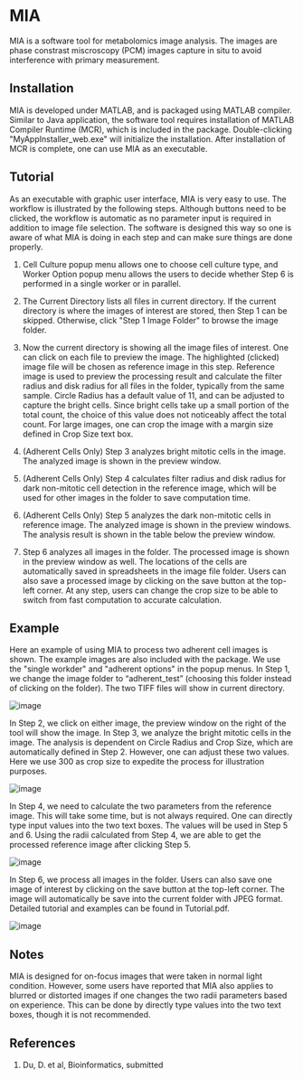 # MIA

MIA is a software tool for metabolomics image analysis. The images are phase constrast miscroscopy (PCM) images capture in situ to avoid interference with primary measurement.

## Installation

MIA is developed under MATLAB, and is packaged using MATLAB compiler. Similar to Java application, the software tool requires installation of MATLAB Compiler Runtime (MCR), which is included in the package. Double-clicking "MyAppInstaller_web.exe" will initialize the installation. After installation of MCR is complete, one can use MIA as an executable.  

## Tutorial

As an executable with graphic user interface, MIA is very easy to use. The workflow is illustrated by the following steps. Although buttons need to be clicked, the workflow is automatic as no parameter input is required in addition to image file selection. The software is designed this way so one is aware of what MIA is doing in each step and can make sure things are done properly. 

1) Cell Culture popup menu allows one to choose cell culture type, and Worker Option popup menu allows the users to decide whether Step 6 is performed in a single worker or in parallel. 

2) The Current Directory lists all files in current directory. If the current directory is where the images of interest are stored, then Step 1 can be skipped. Otherwise, click "Step 1 Image Folder" to browse the image folder. 

3) Now the current directory is showing all the image files of interest. One can click on each file to preview the image. The highlighted (clicked) image file will be chosen as reference image in this step. Reference image is used to preview the processing result and calculate the filter radius and disk radius for all files in the folder, typically from the same sample. Circle Radius has a default value of 11, and can be adjusted to capture the bright cells. Since bright cells take up a small portion of the total count, the choice of this value does not noticeably affect the total count. For large images, one can crop the image with a margin size defined in Crop Size text box. 

4) (Adherent Cells Only) Step 3 analyzes bright mitotic cells in the image. The analyzed image is shown in the preview window. 

5) (Adherent Cells Only) Step 4 calculates filter radius and disk radius for dark non-mitotic cell detection in the reference image, which will be used for other images in the folder to save computation time. 

6) (Adherent Cells Only) Step 5 analyzes the dark non-mitotic cells in reference image. The analyzed image is shown in the preview windows. The analysis result is shown in the table below the preview window.  

7) Step 6 analyzes all images in the folder. The processed image is shown in the preview window as well. The locations of the cells are automatically saved in spreadsheets in the image file folder. Users can also save a processed image by clicking on the save button at the top-left corner. At any step, users can change the crop size to be able to switch from fast computation to accurate calculation. 

## Example

Here an example of using MIA to process two adherent cell images is shown. The example images are also included with the package. We use the "single workder" and "adherent options" in the popup menus. In Step 1, we change the image folder to “adherent_test” (choosing this folder instead of clicking on the folder). The two TIFF files will show in current directory. 

![image](https://user-images.githubusercontent.com/15344717/35300439-020133d2-004e-11e8-9196-82d88c4cccba.png)

In Step 2, we click on either image, the preview window on the right of the tool will show the image. In Step 3, we analyze the bright mitotic cells in the image. The analysis is dependent on Circle Radius and Crop Size, which are automatically defined in Step 2. However, one can adjust these two values. Here we use 300 as crop size to expedite the process for illustration purposes. 

![image](https://user-images.githubusercontent.com/15344717/35301160-710b5c6a-0050-11e8-97ae-69ad8b025022.png)

In Step 4, we need to calculate the two parameters from the reference image. This will take some time, but is not always required. One can directly type input values into the two text boxes. The values will be used in Step 5 and 6. Using the radii calculated from Step 4, we are able to get the processed reference image after clicking Step 5. 

![image](https://user-images.githubusercontent.com/15344717/35300453-0b3e414c-004e-11e8-9784-50fdf628eb2b.png)

In Step 6, we process all images in the folder. Users can also save one image of interest by clicking on the save button at the top-left corner. The image will automatically be save into the current folder with JPEG format. Detailed tutorial and examples can be found in Tutorial.pdf. 

![image](https://user-images.githubusercontent.com/15344717/35300460-12a7f752-004e-11e8-87eb-27bbb2807875.png)

## Notes

MIA is designed for on-focus images that were taken in normal light condition. However, some users have reported that MIA also applies to blurred or distorted images if one changes the two radii parameters based on experience. This can be done by directly type values into the two text boxes, though it is not recommended. 

## References
1. Du, D. et al, Bioinformatics, submitted
